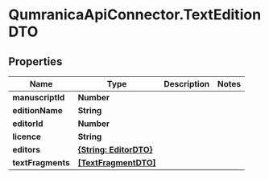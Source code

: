 # QumranicaApiConnector.TextEditionDTO

## Properties

Name | Type | Description | Notes
------------ | ------------- | ------------- | -------------
**manuscriptId** | **Number** |  | 
**editionName** | **String** |  | 
**editorId** | **Number** |  | 
**licence** | **String** |  | 
**editors** | [**{String: EditorDTO}**](EditorDTO.md) |  | 
**textFragments** | [**[TextFragmentDTO]**](TextFragmentDTO.md) |  | 


